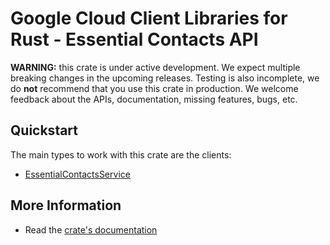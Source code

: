 # Google Cloud Client Libraries for Rust - Essential Contacts API

<!-- Code generated by sidekick. DO NOT EDIT. -->

**WARNING:** this crate is under active development. We expect multiple breaking
changes in the upcoming releases. Testing is also incomplete, we do **not**
recommend that you use this crate in production. We welcome feedback about the
APIs, documentation, missing features, bugs, etc.



## Quickstart

The main types to work with this crate are the clients:

* [EssentialContactsService](https://docs.rs/google-cloud-essentialcontacts-v1/latest/google_cloud_essentialcontacts_v1/client/struct.EssentialContactsService.html)

## More Information

* Read the [crate's documentation](https://docs.rs/google-cloud-essentialcontacts-v1/latest/google-cloud-essentialcontacts-v1)
